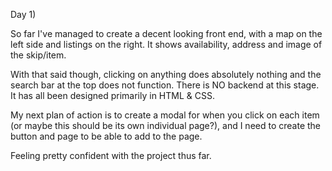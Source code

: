Day 1)

So far I've managed to create a decent looking front end, with a map on the left side and listings on the right. It shows availability, address and image of the skip/item.

With that said though, clicking on anything does absolutely nothing and the search bar at the top does not function. There is NO backend at this stage. It has all been designed primarily in HTML & CSS.

My next plan of action is to create a modal for when you click on each item (or maybe this should be its own individual page?), and I need to create the button and page to be able to add to the page.

Feeling pretty confident with the project thus far.
